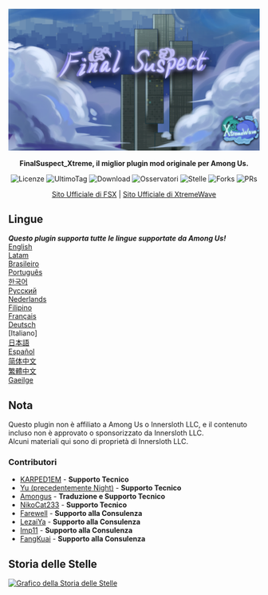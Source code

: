 ﻿<div align="center">

![FSX-XW](Assets/LogoWithTeam.png)

**FinalSuspect_Xtreme, il miglior plugin mod originale per Among Us.**

<img src="https://badgen.net/github/license/XtremeWave/FinalSuspect_Xtreme" alt="Licenze">
<img src="https://badgen.net/github/tag/XtremeWave/FinalSuspect_Xtreme" alt="UltimoTag">
<img src="https://badgen.net/github/assets-dl/XtremeWave/FinalSuspect_Xtreme" alt="Download">
<img src="https://badgen.net/github/watchers/XtremeWave/FinalSuspect_Xtreme" alt="Osservatori">
<img src="https://badgen.net/github/stars/XtremeWave/FinalSuspect_Xtreme" alt="Stelle">
<img src="https://badgen.net/github/forks/XtremeWave/FinalSuspect_Xtreme" alt="Forks">
<img src="https://badgen.net/github/prs/XtremeWave/FinalSuspect_Xtreme" alt="PRs">

[Sito Ufficiale di FSX](https://fsusx.top.cc) | [Sito Ufficiale di XtremeWave](https://www.xtreme.net.cn)

</div>

## Lingue
***Questo plugin supporta tutte le lingue supportate da Among Us!***<br>
[English](README.md) <br>
[Latam](README_es_LA.md)<br>
[Brasileiro](README_pt_BR.md)<br>
[Português](README_pt.md)<br>
[한국어](README_ko.md)<br>
[Русский](README_ru.md)<br>
[Nederlands](README_nl.md)<br>
[Filipino](README_tl.md)<br>
[Français](README_fr.md)<br>
[Deutsch](README_de.md)<br>
[Italiano]<br>
[日本語](README_ja.md)<br>
[Español](README_es.md)<br>
[简体中文](README_zh.md)<br>
[繁體中文](README_zh_CHT.md)<br>
[Gaeilge](README_ga.md)<br>

## Nota
Questo plugin non è affiliato a Among Us o Innersloth LLC, e il contenuto incluso non è approvato o sponsorizzato da Innersloth LLC.<br>
Alcuni materiali qui sono di proprietà di Innersloth LLC.

### Contributori
 - [KARPED1EM](https://github.com/KARPED1EM) - **Supporto Tecnico**
 - [Yu (precedentemente Night)](https://github.com/Night-GUA) - **Supporto Tecnico**
 - [Amongus](https://github.com/XiezibanWrite) - **Traduzione e Supporto Tecnico**
 - [NikoCat233](https://github.com/NikoCat233) - **Supporto Tecnico**
 - [Farewell](https://github.com/ksduye) - **Supporto alla Consulenza**
 - [LezaiYa](https://github.com/LezaiYa1) - **Supporto alla Consulenza**
 - [Imp11](https://github.com/dabao40) - **Supporto alla Consulenza**
 - [FangKuai](https://github.com/FangKuaiYa) - **Supporto alla Consulenza**

## Storia delle Stelle
[![Grafico della Storia delle Stelle](https://api.star-history.com/svg?repos=XtremeWave/FinalSuspect_Xtreme&type=Date)](https://star-history.com/#XtremeWave/FinalSuspect_Xtreme&Date)
